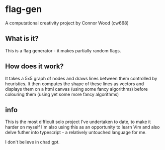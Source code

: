 # flag-gen

A computational creativity project by Connor Wood (cw668) 

## What is it?

This is a flag generator - it makes partially random flags.

## How does it work?

It takes a 5x5 graph of nodes and draws lines between them controlled by heuristics. It then computes the shape of these lines as vectors and displays them on a html canvas (using some fancy algorithms) before colouring them (using yet some more fancy algorithms)

## info
This is the most difficult solo project I've undertaken to date, to make it harder on myself I'm also using this as an opportunity to learn Vim and also delve futher into typescript - a relatively untouched language for me.

I don't believe in chad gpt. 
